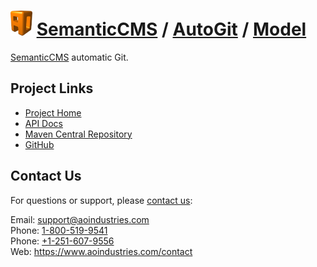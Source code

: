 # [<img src="ao-logo.png" alt="AO Logo" width="35" height="40">](https://www.aoindustries.com/) [SemanticCMS](https://semanticcms.com/) / [AutoGit](https://semanticcms.com/autogit/) / [Model](https://semanticcms.com/autogit/model/)
[SemanticCMS](https://semanticcms.com/) automatic Git.

## Project Links
* [Project Home](https://semanticcms.com/autogit/model/)
* [API Docs](https://semanticcms.com/autogit/model/apidocs/)
* [Maven Central Repository](http://search.maven.org/#search|gav|1|g:%22com.semanticcms%22%20AND%20a:%22semanticcms-autogit-model%22)
* [GitHub](https://github.com/aoindustries/semanticcms-autogit-model)

## Contact Us
For questions or support, please [contact us](https://www.aoindustries.com/contact):

Email: [support@aoindustries.com](mailto:support@aoindustries.com)  
Phone: [1-800-519-9541](tel:1-800-519-9541)  
Phone: [+1-251-607-9556](tel:+1-251-607-9556)  
Web: https://www.aoindustries.com/contact
